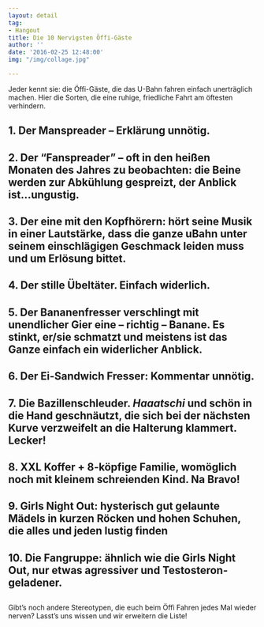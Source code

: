 ```yaml
---
layout: detail
tag:
- Hangout
title: Die 10 Nervigsten Öffi-Gäste
author: ''
date: '2016-02-25 12:48:00'
img: "/img/collage.jpg"

---
```

Jeder kennt sie: die Öffi-Gäste, die das U-Bahn fahren einfach unerträglich machen. Hier die Sorten, die eine ruhige, friedliche Fahrt am öftesten verhindern.

## 1. Der Manspreader – Erklärung unnötig.

## 2. Der “Fanspreader” – oft in den heißen Monaten des Jahres zu beobachten: die Beine werden zur Abkühlung gespreizt, der Anblick ist…ungustig.

## 

## 3. Der eine mit den Kopfhörern: hört seine Musik in einer Lautstärke, dass die ganze uBahn unter seinem einschlägigen Geschmack leiden muss und um Erlösung bittet.

## 

## 4. Der stille Übeltäter. Einfach widerlich.

## 

## 5. Der Bananenfresser verschlingt mit unendlicher Gier eine – richtig – Banane. Es stinkt, er/sie schmatzt und meistens ist das Ganze einfach ein widerlicher Anblick.

## 

## 

## 6. Der Ei-Sandwich Fresser: Kommentar unnötig.

## 7. Die Bazillenschleuder. *Haaatschi* und schön in die Hand geschnäutzt, die sich bei der nächsten Kurve verzweifelt an die Halterung klammert. Lecker!

## 

## 8. XXL Koffer + 8-köpfige Familie, womöglich noch mit kleinem schreienden Kind. Na Bravo!

## 

## 9. Girls Night Out: hysterisch gut gelaunte Mädels in kurzen Röcken und hohen Schuhen, die alles und jeden lustig finden

## 10. Die Fangruppe: ähnlich wie die Girls Night Out, nur etwas agressiver und Testosteron-geladener.

## 

## 

Gibt’s noch andere Stereotypen, die euch beim Öffi Fahren jedes Mal wieder nerven? Lasst’s uns wissen und wir erweitern die Liste!